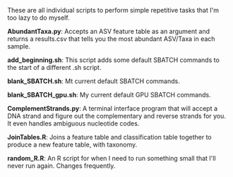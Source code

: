 These are all individual scripts to perform simple repetitive tasks that I'm too lazy to do myself.

**AbundantTaxa.py**: Accepts an ASV feature table as an argument and returns a results.csv that tells you the most abundant ASV/Taxa in each sample.

**add_beginning.sh**: This script adds some default SBATCH commands to the start of a different .sh script.

**blank_SBATCH.sh**: Mt current default SBATCH commands.

**blank_SBATCH_gpu.sh**: My current default GPU SBATCH commands.

**ComplementStrands.py**: A terminal interface program that will accept a DNA strand and figure out the complementary and reverse strands for you. It even handles ambiguous nucleotide codes.

**JoinTables.R**: Joins a feature table and classification table together to produce a new feature table, with taxonomy.

**random_R.R**: An R script for when I need to run something small that I'll never run again. Changes frequently.